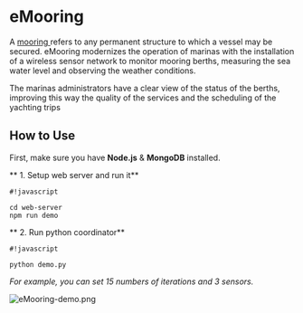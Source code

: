 # **eMooring** #

A [mooring ](https://en.wikipedia.org/wiki/Mooring_(watercraft))refers to any permanent structure to which a vessel may be secured. eMooring modernizes the operation of marinas with the installation of a wireless sensor network to monitor mooring berths, measuring the sea water level and observing the weather conditions.

The marinas administrators have a clear view of the status of the berths, improving this way the quality of the services and the scheduling of the yachting trips


## How to Use ##
First, make sure you have **Node.js** & **MongoDB** installed.

** 1. Setup web server and run it**

```
#!javascript

cd web-server
npm run demo
```

** 2. Run python coordinator**

```
#!javascript

python demo.py
```
*For example, you can set 15 numbers of iterations and 3 sensors.*


![eMooring-demo.png](https://bitbucket.org/repo/zrMbeA/images/1354752457-eMooring-demo.png)